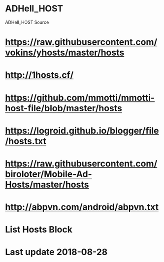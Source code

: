 # ADHell_HOST
ADHell_HOST Source
# https://raw.githubusercontent.com/vokins/yhosts/master/hosts
# http://1hosts.cf/
# https://github.com/mmotti/mmotti-host-file/blob/master/hosts
# https://logroid.github.io/blogger/file/hosts.txt
# https://raw.githubusercontent.com/biroloter/Mobile-Ad-Hosts/master/hosts
# http://abpvn.com/android/abpvn.txt

# List Hosts Block
# Last update 2018-08-28

